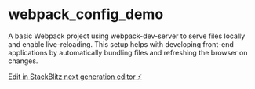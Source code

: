 # webpack_config_demo

A basic Webpack project using webpack-dev-server to serve files locally and enable live-reloading. This setup helps with developing front-end applications by automatically bundling files and refreshing the browser on changes.

[Edit in StackBlitz next generation editor ⚡️](https://stackblitz.com/~/github.com/poorna-theekshana/webpack_config_demo)
